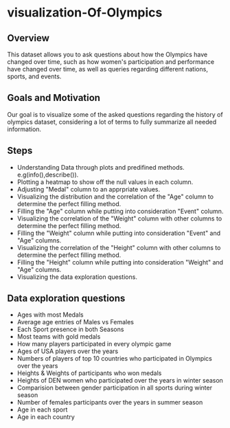 # visualization-Of-Olympics

## Overview

This dataset allows you to ask questions about how the Olympics have changed over time, 
such as how women's participation and performance have changed over time, as well as queries regarding different nations, sports, and events.

## Goals and Motivation

Our goal is to visualize some of the asked questions regarding the history of olympics dataset,
considering a lot of terms to fully summarize all needed information. 

## Steps
* Understanding Data through plots and predifined methods. e.g(info(),describe()).
* Plotting a heatmap to show off the null values in each column.
* Adjusting "Medal" column to an apprpriate values.
* Visualizing the distribution and the correlation of the "Age" column to determine the perfect filling method.
* Filling the "Age" column while putting into consideration "Event" column.
* Visualizing the correlation of the "Weight" column with other columns to determine the perfect filling method.
* Filling the "Weight" column while putting into consideration "Event" and "Age" columns.
* Visualizing the correlation of the "Height" column with other columns to determine the perfect filling method.
* Filling the "Height" column while putting into consideration "Weight" and "Age" columns.
* Visualizing the data exploration questions.

## Data exploration questions

* Ages with most Medals
* Average age entries of Males vs Females
* Each Sport presence in both Seasons
* Most teams with gold medals
* How many players participated in every olympic game
* Ages of USA players over the years
* Numbers of players of top 10 countries who participated in Olympics over the years
* Heights & Weights of participants who won medals
* Heights of DEN women who participated over the years in winter season
* Comparision between gender participation in all sports during winter season
* Number of females participants over the years in summer season
* Age in each sport
* Age in each country 

